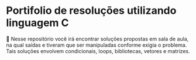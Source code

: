 # Portifolio de resoluções utilizando linguagem C
🔎 Nesse repositório você irá encontrar soluções propostas em sala de aula, na qual saídas e tiveram que ser manipuladas conforme exigia o problema. Tais soluções envolvem condicionais, loops, bibliotecas, vetores e matrizes.
